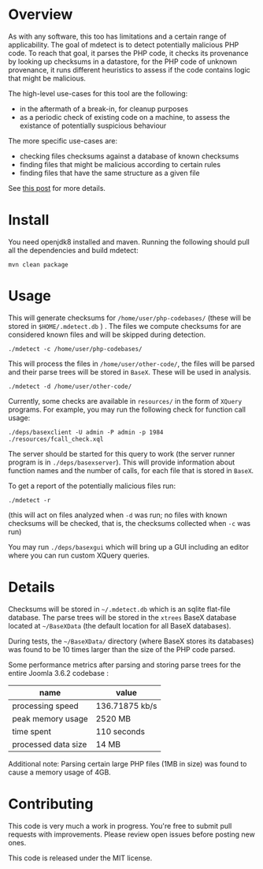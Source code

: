 Overview
========

As with any software, this too has limitations and a certain range of
applicability.  The goal of mdetect is to detect potentially malicious
PHP code. To reach that goal, it parses the PHP code, it checks its
provenance by looking up checksums in a datastore, for the PHP code of
unknown provenance, it runs different heuristics to assess if the code
contains logic that might be malicious.

The high-level use-cases for this tool are the following:
- in the aftermath of a break-in, for cleanup purposes
- as a periodic check of existing code on a machine, to assess the existance
  of potentially suspicious behaviour

The more specific use-cases are:
- checking files checksums against a database of known checksums
- finding files that might be malicious according to certain rules
- finding files that have the same structure as a given file

See [this post](https://blog.garage-coding.com/2016/09/01/detecting-potentially-malicious-php-code-using-parsers-and-heuristics.html) for more details.

Install
=======

You need openjdk8 installed and maven. Running the following should pull all the
dependencies and build mdetect:

    mvn clean package

Usage
=====

This will generate checksums for `/home/user/php-codebases/` (these will be stored in
`$HOME/.mdetect.db` ) . The files we compute checksums for are considered known
files and will be skipped during detection.

    ./mdetect -c /home/user/php-codebases/

This will process the files in `/home/user/other-code/`, the files will be parsed
and their parse trees will be stored in `BaseX`. These will be used in analysis.

    ./mdetect -d /home/user/other-code/

Currently, some checks are available in `resources/` in the form of `XQuery` programs.
For example, you may run the following check for function call usage:

    ./deps/basexclient -U admin -P admin -p 1984 ./resources/fcall_check.xql

The server should be started for this query to work (the server runner program is in
`./deps/basexserver`).
This will provide information about function names and the number of calls, for each file
that is stored in `BaseX`.

To get a report of the potentially malicious files run:

    ./mdetect -r

(this will act on files analyzed when `-d` was run;
 no files with known checksums will be checked, that is,
 the checksums collected when `-c` was run)

You may run `./deps/basexgui` which will bring up a GUI including an
editor where you can run custom XQuery queries.

Details
=======

Checksums will be stored in `~/.mdetect.db` which is an sqlite flat-file
database.  The parse trees will be stored in the `xtrees` BaseX database
located at `~/BaseXData` (the default location for all BaseX databases).

During tests, the `~/BaseXData/` directory (where BaseX stores its
databases) was found to be 10 times larger than the size of the PHP
code parsed.

Some performance metrics after parsing and storing parse trees for the
entire Joomla 3.6.2 codebase :

| name                   | value          |
| ---------------------- | -------------- |
| processing speed       | 136.71875 kb/s |
| peak memory usage      | 2520 MB        |
| time spent             | 110 seconds    |
| processed data size    | 14 MB          |

Additional note: Parsing certain large PHP files (1MB in size) was found
to cause a memory usage of 4GB.

Contributing
============

This code is very much a work in progress. You're free to submit pull
requests with improvements. Please review open issues before posting
new ones.

This code is released under the MIT license.

